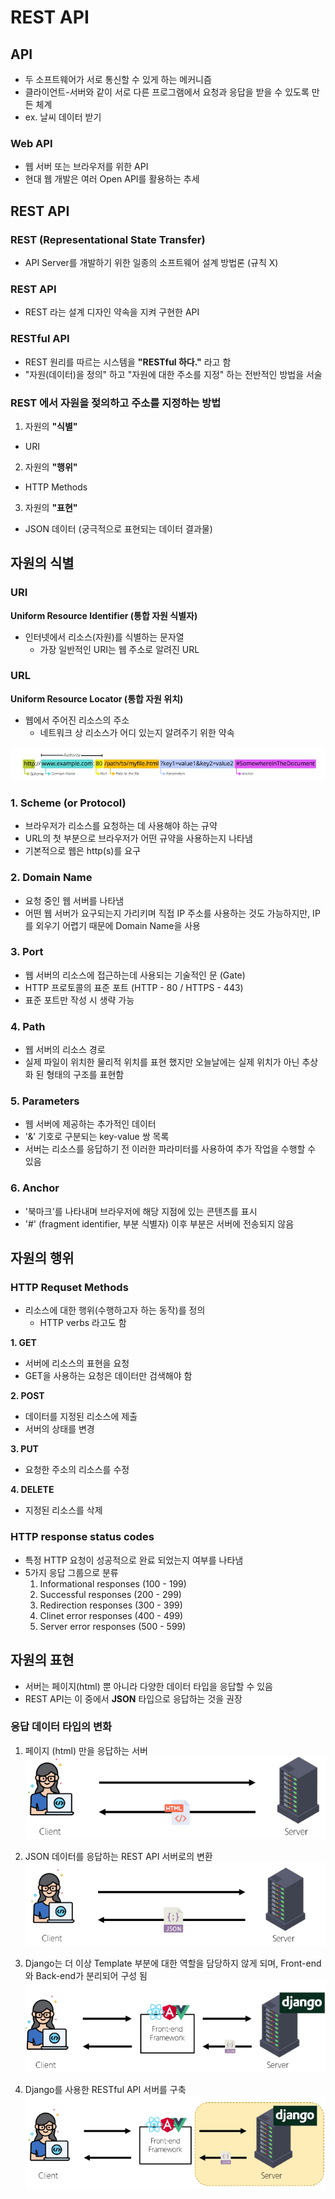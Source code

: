 # REST API
## API
- 두 소프트웨어가 서로 통신할 수 있게 하는 메커니즘
- 클라이언트-서버와 같이 서로 다른 프로그램에서 요청과 응답을 받을 수 있도록 만든 체계
- ex. 날씨 데이터 받기

### Web API
- 웹 서버 또는 브라우저를 위한 API
- 현대 웹 개발은 여러 Open API를 활용하는 추세

## REST API
### REST (Representational State Transfer)
- API Server를 개발하기 위한 일종의 소프트웨어 설계 방법론 (규칙 X)

### REST API
- REST 라는 설계 디자인 약속을 지켜 구현한 API

### RESTful API
- REST 원리를 따르는 시스템을 **"RESTful 하다."** 라고 함
- "자원(데이터)을 정의" 하고 "자원에 대한 주소를 지정" 하는 전반적인 방법을 서술

### REST 에서 자원을 젖의하고 주소를 지정하는 방법
1. 자원의 **"식별"**
  - URI
2. 자원의 **"행위"**
  - HTTP Methods
3. 자원의 **"표현"** 
  - JSON 데이터 (궁극적으로 표현되는 데이터 결과물)


## 자원의 식별
### URI
**Uniform Resource Identifier (통합 자원 식별자)**
- 인터넷에서 리소스(자원)를 식별하는 문자열
  - 가장 일반적인 URI는 웹 주소로 알려진 URL

### URL
**Uniform Resource Locator (통합 자원 위치)**
- 웹에서 주어진 리소스의 주소
  - 네트워크 상 리소스가 어디 있는지 알려주기 위한 약속

![alt text](img/url1.png)

### 1. Scheme (or Protocol)
- 브라우저가 리소스를 요청하는 데 사용해야 하는 규약
- URL의 첫 부분으로 브라우저가 어떤 규약을 사용하는지 나타냄
- 기본적으로 웹은 http(s)를 요구

### 2. Domain Name
- 요청 중인 웹 서버를 나타냄
- 어떤 웹 서버가 요구되는지 가리키며 직접 IP 주소를 사용하는 것도 가능하지만, IP를 외우기 어렵기 때문에 Domain Name을 사용

### 3. Port
- 웹 서버의 리소스에 접근하는데 사용되는 기술적인 문 (Gate)
- HTTP 프로토콜의 표준 포트 (HTTP - 80 / HTTPS - 443)
- 표준 포트만 작성 시 생략 가능

### 4. Path
- 웹 서버의 리소스 경로
- 실제 파일이 위치한 물리적 위치를 표현 했지만 오늘날에는 실제 위치가 아닌 추상화 된 형태의 구조를 표현함

### 5. Parameters
- 웹 서버에 제공하는 추가적인 데이터
- '&' 기호로 구분되는 key-value 쌍 목록
- 서버는 리소스를 응답하기 전 이러한 파라미터를 사용하여 추가 작업을 수행할 수 있음

### 6. Anchor
- '북마크'를 나타내며 브라우저에 해당 지점에 있는 콘텐츠를 표시
- '#' (fragment identifier, 부분 식별자) 이후 부분은 서버에 전송되지 않음

## 자원의 행위
### HTTP Requset Methods
- 리소스에 대한 행위(수행하고자 하는 동작)를 정의
  - HTTP verbs 라고도 함

**1. GET**
- 서버에 리소스의 표현을 요청
- GET을 사용하는 요청은 데이터만 검색해야 함

**2. POST**
- 데이터를 지정된 리소스에 제출
- 서버의 상태를 변경

**3. PUT**
- 요청한 주소의 리소스를 수정

**4. DELETE**
- 지정된 리소스를 삭제

### HTTP response status codes
- 특정 HTTP 요청이 성공적으로 완료 되었는지 여부를 나타냄
- 5가지 응답 그룹으로 분류
  1. Informational responses (100 - 199)
  2. Successful responses (200 - 299)
  3. Redirection responses (300 - 399)
  4. Clinet error responses (400 - 499)
  5. Server error responses (500 - 599)

## 자원의 표현
- 서버는 페이지(html) 뿐 아니라 다양한 데이터 타입을 응답할 수 있음
- REST API는 이 중에서 **JSON** 타입으로 응답하는 것을 권장

### 응답 데이터 타입의 변화
1. 페이지 (html) 만을 응답하는 서버
  ![alt text](img/typetrans.png)

2. JSON 데이터를 응답하는 REST API 서버로의 변환
  ![alt text](img/typetrans1.png)

3. Django는 더 이상 Template 부분에 대한 역할을 담당하지 않게 되며, Front-end와 Back-end가 분리되어 구성 됨
  ![alt text](img/typetrans2.png)

4. Django를 사용한 RESTful API 서버를 구축
  ![alt text](img/typetrans3.png)

